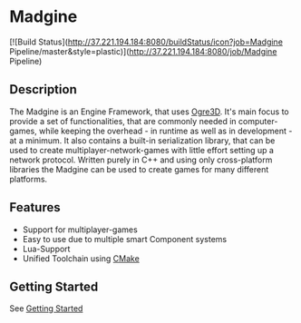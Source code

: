 # Madgine

[![Build Status](http://37.221.194.184:8080/buildStatus/icon?job=Madgine Pipeline/master&style=plastic)](http://37.221.194.184:8080/job/Madgine Pipeline)

## Description

The Madgine is an Engine Framework, that uses [Ogre3D][]. It's main focus to provide a set of functionalities, that are commonly needed in computer-games, while keeping the overhead - in runtime as well as in development - at a minimum. It also contains a built-in serialization library, that can be used to create multiplayer-network-games with little effort setting up a network protocol. Written purely in C++ and using only cross-platform libraries the Madgine can be used to create games for many different platforms.

## Features

* Support for multiplayer-games
* Easy to use due to multiple smart Component systems
* Lua-Support
* Unified Toolchain using [CMake][]

## Getting Started

See [Getting Started](doc/gettingStarted.md)

[Ogre3D]: http://www.ogre3d.org/
[CMake]: .

